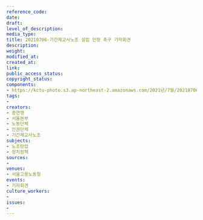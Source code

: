 ```yaml
---
reference_code: 
date: 
draft: 
level_of_description: 
media_type: 
title: 20210706-기간제교사노조 설립 인정 촉구 기자회견
description: 
weight: 
modified_at: 
created_at: 
link: 
public_access_status: 
copyright_status: 
components:
- https://kctu-photo.s3.ap-northeast-2.amazonaws.com/2021년/7월/20210706-기간제교사노조+설립+인정+촉구+기자회견/_1D21024.jpg
tags:
- 
creators:
- 총연맹
- 서울본부
- 노동단체
- 인권단체
- 기간제교사노조
subjects:
- 노조탄압
- 정치정책
sources:
- 
venues:
- 서울고용노동청
events:
- 기자회견
culture_workers:
- 
issues:
- 
---
```

